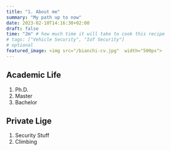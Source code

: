 ```yaml
---
title: "1. About me"
summary: "My path up to now"
date: 2023-02-10T14:16:30+02:00
draft: false
time: "2m" # how much time it will take to cook this recipe
# tags: ["Vehicle Security", "IoT Security"]
# optional
featured_image: <img src="/bianchi-cv.jpg"  width="500px">
---
```

## Academic Life

1. Ph.D.
2. Master
3. Bachelor


## Private Lige

1. Security Stuff
2. Climbing


